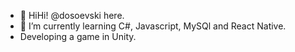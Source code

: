 - 👋 HiHi! @dosoevski here.
- 🌱 I’m currently learning C#, Javascript, MySQl and React Native.
- Developing a game in Unity.

<!---
dosoevski/dosoevski is a ✨ special ✨ repository because its `README.md` (this file) appears on your GitHub profile.
You can click the Preview link to take a look at your changes.
--->
